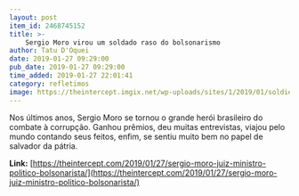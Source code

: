 ```yaml
---
layout: post
item_id: 2468745152
title: >-
    Sergio Moro virou um soldado raso do bolsonarismo
author: Tatu D'Oquei
date: 2019-01-27 09:29:00
pub_date: 2019-01-27 09:29:00
time_added: 2019-01-27 22:01:41
category: refletimos
image: https://theintercept.imgix.net/wp-uploads/sites/1/2019/01/soldier-1548581836.png?auto=compress%2Cformat&q=90&fit=crop&w=1200&h=800
---
```


Nos últimos anos, Sergio Moro se tornou o grande herói brasileiro do combate à corrupção. Ganhou prêmios, deu muitas entrevistas, viajou pelo mundo contando seus feitos, enfim, se sentiu muito bem no papel de salvador da pátria.

**Link:** [https://theintercept.com/2019/01/27/sergio-moro-juiz-ministro-politico-bolsonarista/](https://theintercept.com/2019/01/27/sergio-moro-juiz-ministro-politico-bolsonarista/)


